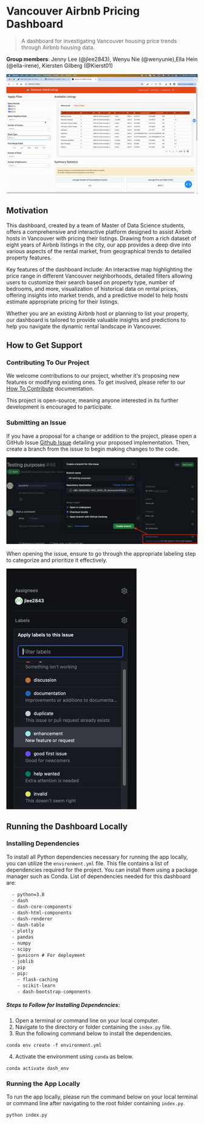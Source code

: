 # Vancouver Airbnb Pricing Dashboard
> A dashboard for investigating Vancouver housing price trends through Airbnb housing data.

**Group members**: Jenny Lee (@jlee2843), Wenyu Nie (@wenyunie),Ella Hein (@ella-irene), Kiersten Gilberg (@Kierst01)

![DEMO GIF](img/demo.gif)

## Motivation
This dashboard, created by a team of Master of Data Science students, offers a comprehensive and interactive platform designed to assist Airbnb hosts in Vancouver with pricing their listings. Drawing from a rich dataset of eight years of Airbnb listings in the city, our app provides a deep dive into various aspects of the rental market, from geographical trends to detailed property features.

Key features of the dashboard include: An interactive map highlighting the price range in different Vancouver neighborhoods, detailed filters allowing users to customize their search based on property type, number of bedrooms, and more, visualization of historical data on rental prices, offering insights into market trends, and a predictive model to help hosts estimate appropriate pricing for their listings.

Whether you are an existing Airbnb host or planning to list your property, our dashboard is tailored to provide valuable insights and predictions to help you navigate the dynamic rental landscape in Vancouver.

## How to Get Support
### Contributing To Our Project
We welcome contributions to our project, whether it's proposing new features or modifying existing ones. To get involved, please refer to our [How To Contribute](https://github.com/UBC-MDS/DSCI-532_2024_18_VancouverAirbnbPrices/blob/main/CONTRIBUTING.md) documentation.

This project is open-source, meaning anyone interested in its further development is encouraged to participate.

### Submitting an Issue
If you have a proposal for a change or addition to the project, please open a GitHub Issue [Github Issue](https://github.com/UBC-MDS/DSCI-532_2024_18_VancouverAirbnbPrices/issues) detailing your proposed implementation. Then, create a branch from the issue to begin making changes to the code.

![Example of a GitHub Issue Submission](img/open_issue.png)

When opening the issue, ensure to go through the appropriate labeling step to categorize and prioritize it effectively.

![Example of a GitHub Issue Label](img/label_issue.png)

## Running the Dashboard Locally
### Installing Dependencies
To install all Python dependencies necessary for running the app locally, you can utilize the `environment.yml` file. This file contains a list of dependencies required for the project. You can install them using a package manager such as Conda. List of dependencies needed for this dashboard are:

```
  - python=3.8
  - dash
  - dash-core-components
  - dash-html-components
  - dash-renderer
  - dash-table
  - plotly
  - pandas
  - numpy
  - scipy
  - gunicorn # For deployment
  - joblib
  - pip
  - pip:
    - flask-caching
    - scikit-learn
    - dash-bootstrap-components
```

##### Steps to Follow for Installing Dependencies:
1. Open a terminal or command line on your local computer.
2. Navigate to the directory or folder containing the `index.py` file.
3. Run the following command below to install the dependencies.
```
conda env create -f environment.yml
```
4. Activate the environment using `conda` as below.
```
conda activate dash_env
```

### Running the App Locally
To run the app locally, please run the command below on your local terminal or command line after navigating to the root folder containing `index.py`. 
```
python index.py
```